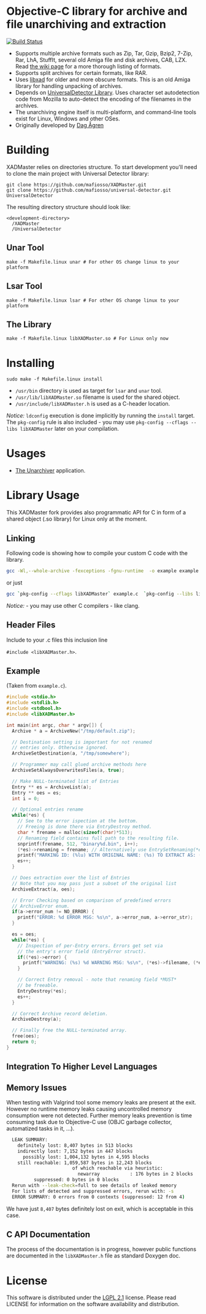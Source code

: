 # Objective-C library for archive and file unarchiving and extraction
[![Build Status](https://travis-ci.org/MacPaw/XADMaster.svg?branch=master)](https://travis-ci.org/MacPaw/XADMaster)
* Supports multiple archive formats such as Zip, Tar, Gzip, Bzip2, 7-Zip, Rar, LhA, StuffIt, several old Amiga file and disk archives, CAB, LZX. Read [the wiki page](http://code.google.com/p/theunarchiver/wiki/SupportedFormats) for a more thorough listing of formats.
* Supports split archives for certain formats, like RAR.
* Uses [libxad](http://sourceforge.net/projects/libxad/) for older and more obscure formats. This is an old Amiga library for handling unpacking of archives.
* Depends on [UniversalDetector Library](https://github.com/MacPaw/universal-detector). Uses character set autodetection code from Mozilla to auto-detect the encoding of the filenames in the archives.
* The unarchiving engine itself is multi-platform, and command-line tools exist for Linux, Windows and other OSes.
* Originally developed by [Dag Ågren](https://github.com/DagAgren)

# Building
XADMaster relies on directories structure. To start development you'll need to clone the main project with Universal Detector library:
```
git clone https://github.com/mafiosso/XADMaster.git
git clone https://github.com/mafiosso/universal-detector.git UniversalDetector
```
The resulting directory structure should look like:

```
<development-directory>
  /XADMaster
  /UniversalDetector
```

## Unar Tool
`make -f Makefile.linux unar # For other OS change linux to your platform`

## Lsar Tool
`make -f Makefile.linux lsar # For other OS change linux to your platform`

## The Library
`make -f Makefile.linux libXADMaster.so # For Linux only now`

# Installing
`sudo make -f Makefile.linux install`

- `/usr/bin` directory is used as target for `lsar` and `unar` tool.
- `/usr/lib/libXADMaster.so` filename is used for the shared object.
- `/usr/include/libXADMaster.h` is used as a C-header location.

*Notice:* `ldconfig` execution is done implicitly by running the `install` target. The `pkg-config` rule is also included - you may use `pkg-config --cflags --libs libXADMaster` later on your compilation.

# Usages
- [The Unarchiver](https://theunarchiver.com/) application.

# Library Usage
This XADMaster fork provides also programmatic API for C in form of a shared object (.so library) for Linux only at the moment.

## Linking
Following code is showing how to compile your custom C code with the library.

```bash
gcc -Wl,--whole-archive -fexceptions -fgnu-runtime  -o example example.c  -Wl,--no-whole-archive -lXADMaster -lgnustep-base -lz -lbz2 -lwavpack -licuuc -lobjc -lm
```
or just

```bash
gcc `pkg-config --cflags libXADMaster` example.c  `pkg-config --libs libXADMaster` -L../UniversalDetector -lUniversalDetector -o example
```

*Notice:* - you may use other C compilers - like clang.

## Header Files
Include to your .c files this inclusion line

`#include <libXADMaster.h>`.

## Example
(Taken from `example.c`).

```c
#include <stdio.h>
#include <stdlib.h>
#include <stdbool.h>
#include <libXADMaster.h>

int main(int argc, char * argv[]) {
  Archive * a = ArchiveNew("/tmp/default.zip");

  // Destination setting is important for not renamed
  // entries only. Otherwise ignored.
  ArchiveSetDestination(a, "/tmp/somewhere");

  // Programmer may call glued archive methods here
  ArchiveSetAlwaysOverwritesFiles(a, true);

  // Make NULL-terminated list of Entries
  Entry ** es = ArchiveList(a);
  Entry ** oes = es;
  int i = 0;

  // Optional entries rename
  while(*es) {
    // See to the error ispection at the bottom.
    // Freeing is done there via EntryDestroy method.
    char * frename = malloc(sizeof(char)*513);
    // Renaming field contains full path to the resulting file.
    snprintf(frename, 512, "binary%d.bin", i++);
    (*es)->renaming = frename; // Alternatively use EntrySetRenaming(*es, frename); free(frename);
    printf("MARKING ID: (%lu) WITH ORIGINAL NAME: (%s) TO EXTRACT AS: (%s)\n", (*es)->eid, (*es)->filename, (*es)->renaming);
    es++;
  }

  // Does extraction over the list of Entries
  // Note that you may pass just a subset of the original list
  ArchiveExtract(a, oes);

  // Error Checking based on comparison of predefined errors
  // ArchiveError enum.
  if(a->error_num != NO_ERROR) {
    printf("ERROR: %d ERROR MSG: %s\n", a->error_num, a->error_str);
  }

  es = oes;
  while(*es) {
    // Inspection of per-Entry errors. Errors get set via
    // the entry's error field (EntryError struct).
    if((*es)->error) {
      printf("WARNING: (%s) %d WARNING MSG: %s\n", (*es)->filename, (*es)->error->error_num, (*es)->error->error_str);
    }

    // Correct Entry removal - note that renaming field *MUST*
    // be freeable.
    EntryDestroy(*es);
    es++;
  }

  // Correct Archive record deletion.
  ArchiveDestroy(a);

  // Finally free the NULL-terminated array.
  free(oes);
  return 0;
}
```

## Integration To Higher Level Languages


## Memory Issues
When testing with Valgrind tool some memory leaks are present at the exit. However no runtime memory leaks causing uncontrolled memory consumption were not detected. Further memory leaks prevention is time consuming task due to Objective-C use (OBJC garbage collector, automatized tasks in it, ...).

```sh
  LEAK SUMMARY:
    definitely lost: 8,407 bytes in 513 blocks
    indirectly lost: 7,152 bytes in 447 blocks
      possibly lost: 1,004,132 bytes in 4,595 blocks
    still reachable: 1,059,587 bytes in 12,243 blocks
                        of which reachable via heuristic:
                          newarray           : 176 bytes in 2 blocks
          suppressed: 0 bytes in 0 blocks
  Rerun with --leak-check=full to see details of leaked memory
  For lists of detected and suppressed errors, rerun with: -s
  ERROR SUMMARY: 0 errors from 0 contexts (suppressed: 12 from 4)
```

We have just `8,407` bytes definitely lost on exit, which is acceptable in this case.

## C API Documentation
The process of the documentation is in progress, however public functions are documented in the `libXADMaster.h` file as standard Doxygen doc.

# License
This software is distributed under the [LGPL 2.1](https://www.gnu.org/licenses/lgpl-2.1.html) license. Please read LICENSE for information on the software availability and distribution.
